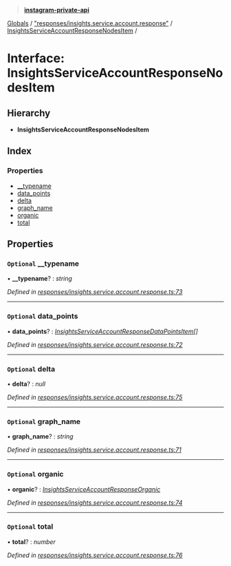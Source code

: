 > **[instagram-private-api](../README.md)**

[Globals](../README.md) / ["responses/insights.service.account.response"](../modules/_responses_insights_service_account_response_.md) / [InsightsServiceAccountResponseNodesItem](_responses_insights_service_account_response_.insightsserviceaccountresponsenodesitem.md) /

# Interface: InsightsServiceAccountResponseNodesItem

## Hierarchy

* **InsightsServiceAccountResponseNodesItem**

## Index

### Properties

* [__typename](_responses_insights_service_account_response_.insightsserviceaccountresponsenodesitem.md#optional-__typename)
* [data_points](_responses_insights_service_account_response_.insightsserviceaccountresponsenodesitem.md#optional-data_points)
* [delta](_responses_insights_service_account_response_.insightsserviceaccountresponsenodesitem.md#optional-delta)
* [graph_name](_responses_insights_service_account_response_.insightsserviceaccountresponsenodesitem.md#optional-graph_name)
* [organic](_responses_insights_service_account_response_.insightsserviceaccountresponsenodesitem.md#optional-organic)
* [total](_responses_insights_service_account_response_.insightsserviceaccountresponsenodesitem.md#optional-total)

## Properties

### `Optional` __typename

• **__typename**? : *string*

*Defined in [responses/insights.service.account.response.ts:73](https://github.com/dilame/instagram-private-api/blob/e9c516c/src/responses/insights.service.account.response.ts#L73)*

___

### `Optional` data_points

• **data_points**? : *[InsightsServiceAccountResponseDataPointsItem](_responses_insights_service_account_response_.insightsserviceaccountresponsedatapointsitem.md)[]*

*Defined in [responses/insights.service.account.response.ts:72](https://github.com/dilame/instagram-private-api/blob/e9c516c/src/responses/insights.service.account.response.ts#L72)*

___

### `Optional` delta

• **delta**? : *null*

*Defined in [responses/insights.service.account.response.ts:75](https://github.com/dilame/instagram-private-api/blob/e9c516c/src/responses/insights.service.account.response.ts#L75)*

___

### `Optional` graph_name

• **graph_name**? : *string*

*Defined in [responses/insights.service.account.response.ts:71](https://github.com/dilame/instagram-private-api/blob/e9c516c/src/responses/insights.service.account.response.ts#L71)*

___

### `Optional` organic

• **organic**? : *[InsightsServiceAccountResponseOrganic](_responses_insights_service_account_response_.insightsserviceaccountresponseorganic.md)*

*Defined in [responses/insights.service.account.response.ts:74](https://github.com/dilame/instagram-private-api/blob/e9c516c/src/responses/insights.service.account.response.ts#L74)*

___

### `Optional` total

• **total**? : *number*

*Defined in [responses/insights.service.account.response.ts:76](https://github.com/dilame/instagram-private-api/blob/e9c516c/src/responses/insights.service.account.response.ts#L76)*